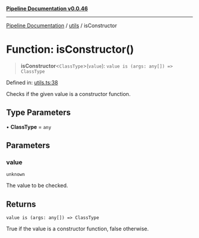 [**Pipeline Documentation v0.0.46**](../../README.md)

***

[Pipeline Documentation](../../modules.md) / [utils](../README.md) / isConstructor

# Function: isConstructor()

> **isConstructor**\<`ClassType`\>(`value`): `value is (args: any[]) => ClassType`

Defined in: [utils.ts:38](https://github.com/stonemjs/pipeline/blob/c8a1fcbfdda4004779e43e603ed49dbe9ca9323f/src/utils.ts#L38)

Checks if the given value is a constructor function.

## Type Parameters

• **ClassType** = `any`

## Parameters

### value

`unknown`

The value to be checked.

## Returns

`value is (args: any[]) => ClassType`

True if the value is a constructor function, false otherwise.
